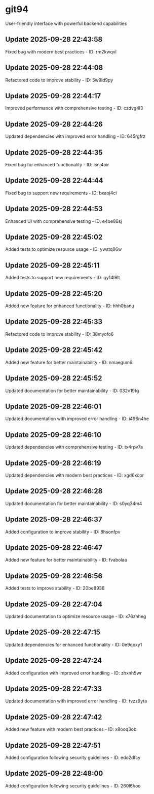 # git94
User-friendly interface with powerful backend capabilities

## Update 2025-09-28 22:43:58
Fixed bug with modern best practices - ID: rm2kwqvl


## Update 2025-09-28 22:44:08
Refactored code to improve stability - ID: 5w9ld9py


## Update 2025-09-28 22:44:17
Improved performance with comprehensive testing - ID: czdvg4l3


## Update 2025-09-28 22:44:26
Updated dependencies with improved error handling - ID: 645rgfrz


## Update 2025-09-28 22:44:35
Fixed bug for enhanced functionality - ID: isnj4oir


## Update 2025-09-28 22:44:44
Fixed bug to support new requirements - ID: bxaoj4ci


## Update 2025-09-28 22:44:53
Enhanced UI with comprehensive testing - ID: e4oe86sj


## Update 2025-09-28 22:45:02
Added tests to optimize resource usage - ID: ywstq86w


## Update 2025-09-28 22:45:11
Added tests to support new requirements - ID: qy14l9lt


## Update 2025-09-28 22:45:20
Added new feature for enhanced functionality - ID: hhh0banu


## Update 2025-09-28 22:45:33
Refactored code to improve stability - ID: 38myofo6


## Update 2025-09-28 22:45:42
Added new feature for better maintainability - ID: nmaegum6


## Update 2025-09-28 22:45:52
Updated documentation for better maintainability - ID: 032v19tg


## Update 2025-09-28 22:46:01
Updated documentation with improved error handling - ID: i496n4he


## Update 2025-09-28 22:46:10
Updated dependencies with comprehensive testing - ID: tx4rpv7a


## Update 2025-09-28 22:46:19
Updated dependencies with modern best practices - ID: xgd6xopr


## Update 2025-09-28 22:46:28
Updated documentation for better maintainability - ID: s0yq34m4


## Update 2025-09-28 22:46:37
Added configuration to improve stability - ID: 8hsonfpv


## Update 2025-09-28 22:46:47
Added new feature for better maintainability - ID: fvabolaa


## Update 2025-09-28 22:46:56
Added tests to improve stability - ID: 20be8938


## Update 2025-09-28 22:47:04
Updated documentation to optimize resource usage - ID: x76zhheg


## Update 2025-09-28 22:47:15
Updated dependencies for enhanced functionality - ID: 0e9qoxy1


## Update 2025-09-28 22:47:24
Added configuration with improved error handling - ID: zhxnh5wr


## Update 2025-09-28 22:47:33
Updated documentation with improved error handling - ID: tvzz9yta


## Update 2025-09-28 22:47:42
Added new feature with modern best practices - ID: x8ooq3ob


## Update 2025-09-28 22:47:51
Added configuration following security guidelines - ID: edo2dfcy


## Update 2025-09-28 22:48:00
Added configuration following security guidelines - ID: 260l6hoo

